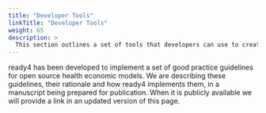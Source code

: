```yaml
---
title: "Developer Tools"
linkTitle: "Developer Tools"
weight: 65
description: >
  This section outlines a set of tools that developers can use to create their own ready4 modules. 
---
```


ready4 has been developed to implement a set of good practice guidelines for open source health economic models. We are describing these guidelines, their rationale and how ready4 implements them, in a manuscript being prepared for publication. When it is publicly available we will provide a link in an updated version of this page.


